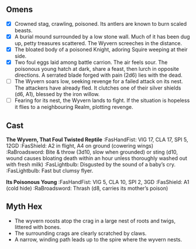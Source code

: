 ## Omens
- [x] Crowned stag, crawling, poisoned. Its antlers are known to burn scaled beasts.
- [x] A burial mound surrounded by a low stone wall. Much of it has been dug up, petty treasures scattered. The Wyvern screeches in the distance.
- [x] The bloated body of a poisoned Knight, adoring Squire weeping at their side.
- [x] Two foul eggs laid among battle carrion. The air feels sour. The poisonous young hatch at dark, share a feast, then lurch in opposite directions. A serrated blade forged with pain (2d6) lies with the dead.
- [ ] The Wyvern soars low, seeking revenge for a failed attack on its nest. The attackers have already fled. It clutches one of their silver shields (d6, A1), blessed by the iron willow.
- [ ] Fearing for its nest, the Wyvern lands to fight. If the situation is hopeless it flies to a neighbouring Realm, plotting revenge.
## Cast
**The Wyvern, That Foul Twisted Reptile**
:FasHandFist: VIG 17, CLA 17, SPI 5, 12GD
:FasShield: A2 in flight, A4 on ground (cowering wings)
:RaBroadsword: Bite & throw (3d10, slow when grounded) or sting (d10, wound causes bloating death within an hour unless thoroughly washed out with fresh milk)
:FasLightbulb: Disgusted by the sound of a baby’s cry.
:FasLightbulb: Fast but clumsy flyer.

**Its Poisonous Young**
:FasHandFist: VIG 5, CLA 10, SPI 2, 3GD
:FasShield: A1 (cold hide)
:RaBroadsword: Thrash (d8, carries its mother’s poison)
## Myth Hex
- The wyvern roosts atop the crag in a large nest of roots and twigs, littered with bones. 
- The surrounding crags are clearly scratched by claws.
- A narrow, winding path leads up to the spire where the wyvern nests.